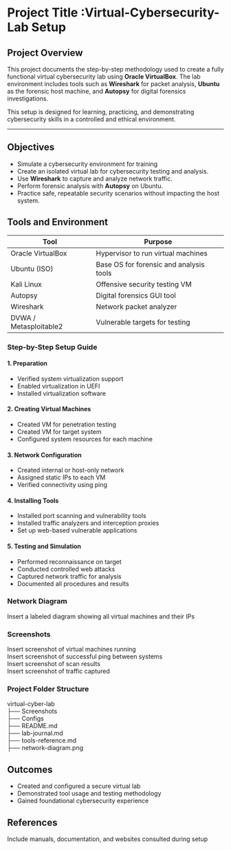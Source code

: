 # Project Title :Virtual-Cybersecurity-Lab Setup


## Project Overview  
This project documents the step-by-step methodology used to create a fully functional virtual cybersecurity lab using **Oracle VirtualBox**. The lab environment includes tools such as **Wireshark** for packet analysis, **Ubuntu** as the forensic host machine, and **Autopsy** for digital forensics investigations.

This setup is designed for learning, practicing, and demonstrating cybersecurity skills in a controlled and ethical environment.

---


## Objectives  
- Simulate a cybersecurity environment for training  
- Create an isolated virtual lab for cybersecurity testing and analysis.
- Use **Wireshark** to capture and analyze network traffic.
- Perform forensic analysis with **Autopsy** on Ubuntu.
- Practice safe, repeatable security scenarios without impacting the host system.


## Tools and Environment  
| Tool           | Purpose                               |
|----------------|----------------------------------------|
| Oracle VirtualBox | Hypervisor to run virtual machines |
| Ubuntu (ISO)   | Base OS for forensic and analysis tools |
| Kali Linux     | Offensive security testing VM          |
| Autopsy        | Digital forensics GUI tool             |
| Wireshark      | Network packet analyzer                |
| DVWA / Metasploitable2 | Vulnerable targets for testing |

### Step-by-Step Setup Guide  

#### 1. Preparation  
- Verified system virtualization support  
- Enabled virtualization in UEFI  
- Installed virtualization software

#### 2. Creating Virtual Machines  
- Created VM for penetration testing  
- Created VM for target system  
- Configured system resources for each machine

#### 3. Network Configuration  
- Created internal or host-only network  
- Assigned static IPs to each VM  
- Verified connectivity using ping

#### 4. Installing Tools  
- Installed port scanning and vulnerability tools  
- Installed traffic analyzers and interception proxies  
- Set up web-based vulnerable applications

#### 5. Testing and Simulation  
- Performed reconnaissance on target  
- Conducted controlled web attacks  
- Captured network traffic for analysis  
- Documented all procedures and results

### Network Diagram  
Insert a labeled diagram showing all virtual machines and their IPs

### Screenshots  
Insert screenshot of virtual machines running  
Insert screenshot of successful ping between systems  
Insert screenshot of scan results  
Insert screenshot of traffic captured

### Project Folder Structure  
virtual-cyber-lab  
├── Screenshots  
├── Configs  
├── README.md  
├── lab-journal.md  
├── tools-reference.md  
├── network-diagram.png

## Outcomes  
- Created and configured a secure virtual lab  
- Demonstrated tool usage and testing methodology    
- Gained foundational cybersecurity experience

## References  
Include manuals, documentation, and websites consulted during setup
